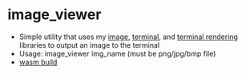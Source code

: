 # image_viewer
- Simple utility that uses my [image](https://github.com/tcherney/zig-image), [terminal](https://github.com/tcherney/terminal), and [terminal rendering](https://github.com/tcherney/zigxel) libraries to output an image to the terminal
- Usage: image_viewer img_name (must be png/jpg/bmp file)
- [wasm build](https://tcherney.github.io/image_viewer)
